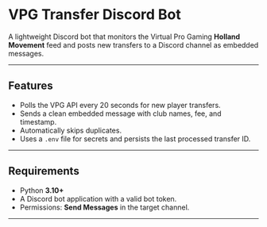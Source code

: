 # VPG Transfer Discord Bot

A lightweight Discord bot that monitors the Virtual Pro Gaming **Holland Movement** feed and posts new transfers to a Discord channel as embedded messages.

---

## Features
- Polls the VPG API every 20 seconds for new player transfers.  
- Sends a clean embedded message with club names, fee, and timestamp.  
- Automatically skips duplicates.  
- Uses a `.env` file for secrets and persists the last processed transfer ID.  

---

## Requirements
- Python **3.10+**
- A Discord bot application with a valid bot token.  
- Permissions: **Send Messages** in the target channel.

---